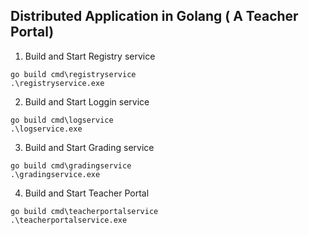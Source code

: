 ## Distributed Application in Golang ( A Teacher Portal)

1. Build and Start Registry service
```
go build cmd\registryservice
.\registryservice.exe

```

2. Build and Start Loggin service
```
go build cmd\logservice
.\logservice.exe

```

3. Build and Start Grading service
```
go build cmd\gradingservice
.\gradingservice.exe

```

4. Build and Start Teacher Portal
```
go build cmd\teacherportalservice
.\teacherportalservice.exe

```



